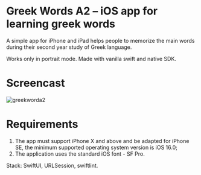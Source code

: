 # Greek Words A2 – iOS app for learning greek words

A simple app for iPhone and iPad helps people to memorize the main words during their second year study of Greek language.

Works only in portrait mode. Made with vanilla swift and native SDK.

# Screencast

![greekworda2](https://github.com/user-attachments/assets/d57bf944-0245-4436-a2b2-9feb2f9270b1)




# Requirements

1. The app must support iPhone X and above and be adapted for iPhone SE, the minimum supported operating system version is iOS 16.0;
2. The application uses the standard iOS font - SF Pro.

Stack: SwiftUI, URLSession, swiftlint.
